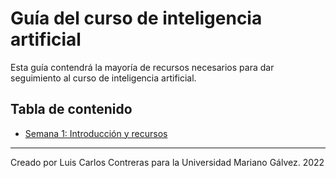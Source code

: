 # Guía del curso de inteligencia artificial

Esta guía contendrá la mayoría de recursos necesarios para dar seguimiento al curso de inteligencia artificial.


## Tabla de contenido

- [Semana 1: Introducción y recursos](semana01)


***

Creado por Luis Carlos Contreras para la Universidad Mariano Gálvez. 2022
